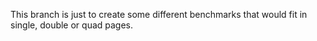 This branch is just to create some different benchmarks that would fit in single, double or quad pages.
